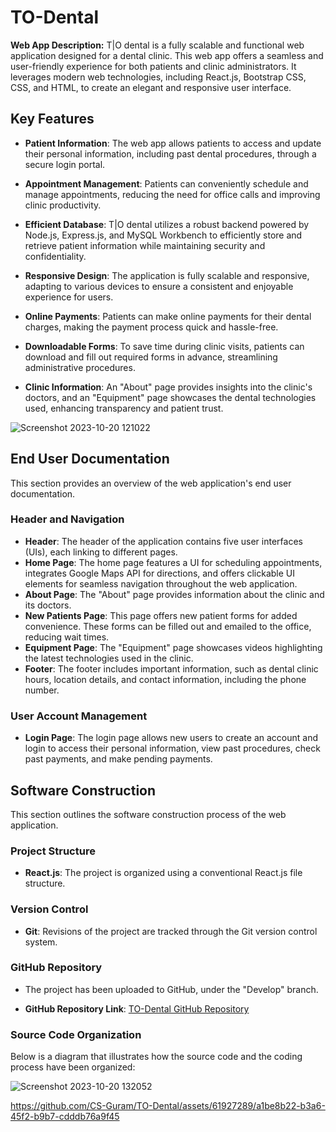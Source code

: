 # TO-Dental

**Web App Description:**
T|O dental is a fully scalable and functional web application designed for a dental clinic. This web app offers a seamless and user-friendly experience for both patients and clinic administrators. It leverages modern web technologies, including React.js, Bootstrap CSS, CSS, and HTML, to create an elegant and responsive user interface.

## Key Features

- **Patient Information**: The web app allows patients to access and update their personal information, including past dental procedures, through a secure login portal.

- **Appointment Management**: Patients can conveniently schedule and manage appointments, reducing the need for office calls and improving clinic productivity.

- **Efficient Database**: T|O dental utilizes a robust backend powered by Node.js, Express.js, and MySQL Workbench to efficiently store and retrieve patient information while maintaining security and confidentiality.

- **Responsive Design**: The application is fully scalable and responsive, adapting to various devices to ensure a consistent and enjoyable experience for users.

- **Online Payments**: Patients can make online payments for their dental charges, making the payment process quick and hassle-free.

- **Downloadable Forms**: To save time during clinic visits, patients can download and fill out required forms in advance, streamlining administrative procedures.

- **Clinic Information**: An "About" page provides insights into the clinic's doctors, and an "Equipment" page showcases the dental technologies used, enhancing transparency and patient trust.


![Screenshot 2023-10-20 121022](https://github.com/CS-Guram/TO-Dental/assets/61927289/0c6f746d-d5fd-4be2-bfe9-cf0da6ecba70)


## End User Documentation

This section provides an overview of the web application's end user documentation.

### Header and Navigation

- **Header**: The header of the application contains five user interfaces (UIs), each linking to different pages.
- **Home Page**: The home page features a UI for scheduling appointments, integrates Google Maps API for directions, and offers clickable UI elements for seamless navigation throughout the web application.
- **About Page**: The "About" page provides information about the clinic and its doctors.
- **New Patients Page**: This page offers new patient forms for added convenience. These forms can be filled out and emailed to the office, reducing wait times.
- **Equipment Page**: The "Equipment" page showcases videos highlighting the latest technologies used in the clinic.
- **Footer**: The footer includes important information, such as dental clinic hours, location details, and contact information, including the phone number.

### User Account Management

- **Login Page**: The login page allows new users to create an account and login to access their personal information, view past procedures, check past payments, and make pending payments.

## Software Construction

This section outlines the software construction process of the web application.

### Project Structure

- **React.js**: The project is organized using a conventional React.js file structure.

### Version Control

- **Git**: Revisions of the project are tracked through the Git version control system.

### GitHub Repository

- The project has been uploaded to GitHub, under the "Develop" branch.

- **GitHub Repository Link**: [TO-Dental GitHub Repository](https://github.com/CS-Guram/TO-Dental.git)

### Source Code Organization

Below is a diagram that illustrates how the source code and the coding process have been organized:

![Screenshot 2023-10-20 132052](https://github.com/CS-Guram/TO-Dental/assets/61927289/76bb1288-2709-425c-add3-e9dc44821364)


https://github.com/CS-Guram/TO-Dental/assets/61927289/a1be8b22-b3a6-45f2-b9b7-cdddb76a9f45


